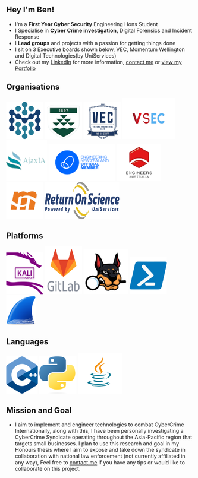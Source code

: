 ## Hey I'm Ben!

- I'm a **First Year Cyber Security** Engineering Hons Student 
- I Specialise in **Cyber Crime investigation,** Digital Forensics and Incident Response
- I **Lead groups** and projects with a passion for getting things done
- I sit on 3 Executive boards shown below, VEC, Momentum Wellington and Digital Technologies(by UniServices) 
- Check out my [LinkedIn](https://www.linkedin.com/in/ben-vandw/) for more information, [contact me](mailto:contact@greenbeanie.com) or [view my Portfolio](https://www.greenbeanie.dev/)

## Organisations
<p align="left">
  <img src="/imgs/Orgs/Macdiarmid.png" alt="Macdiarmid logo" height="100" width="100" />
  <img src="/imgs/Orgs/VUW.png" alt="VUW Logo" height="100" width="100" />
  <img src="/imgs/Orgs/VEC.png" alt="VEC logo" height="100" width="100" />
  <img src="/imgs/Orgs/VSEC.png" alt="VSEC logo" height="110" width="142" />
  <img src="/imgs/Orgs/AjaxIA.png" alt="ajaxia logo" height="110" width="110" />
  <img src="/imgs/Orgs/EngNZ.png" alt="Engineering NZ logo" height="100" width="179" />
   <img src="/imgs/Orgs/EA.png" alt="Engineers Australia logo" height="100" width="120" />
  <img src="/imgs/Orgs/Momentum.png" alt="Momentum logo" height="100" width="100" />
  <img src="/imgs/Orgs/ROS.png" alt="Return on Science Digital Technologies logo" height="100" width="200" />
</p>

## Platforms
<p align="left">
  <img src="/imgs/Plats/KaliP" alt="Kali Purple logo" height="112" width="100" />
  <img src="/imgs/Plats/GitLab" alt="GitLab logo" height="128" width="100" />
  <img src="/imgs/Plats/autopsy-logo.svg" alt="Autopsy logo" height="120" width="120" />
  <img src="/imgs/Plats/Powershell" alt="Powershell logo" height="100" width="100" />
  <img src="/imgs/Plats/WireShark.png" alt="Wireshark logo" height="80" width="80" />
</p>

## Languages

<p align="left">
  <img src="/imgs/Lang/C++" alt="C++ logo" height="100" width="85" />
  <img src="/imgs/Lang/Python" alt="Python logo" height="100" width="100" />
  <img src="/imgs/Lang/Java" alt="Java Logo" height="110" width="120" />
</p>

## Mission and Goal
- I aim to implement and engineer technologies to combat CyberCrime Internationally, along with this, I have been personally investigating a CyberCrime Syndicate operating throughout the Asia-Pacific region that targets small businesses. I plan to use this research and goal in my Honours thesis where I aim to expose and take down the syndicate in collaboration with national law enforcement (not currently affiliated in any way), Feel free to [contact me](mailto:contact@greenbeanie.com) if you have any tips or would like to collaborate on this project.

